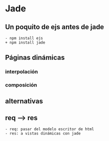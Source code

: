 # Jade

## Un poquito de ejs antes de jade
	- npm install ejs
	+ npm install jade
## Páginas dinámicas
	
### interpolación

### composición

## alternativas

## req --> res
	- req: pasar del modelo escritor de html
	- res: a vistas dinámicas con jade